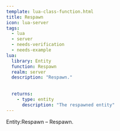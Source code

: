 ```yaml
---
template: lua-class-function.html
title: Respawn
icon: lua-server
tags:
  - lua
  - server
  - needs-verification
  - needs-example
lua:
  library: Entity
  function: Respawn
  realm: server
  description: "Respawn."
  
  
  returns:
    - type: entity
      description: "The respawned entity"
---
```


<div class="lua__search__keywords">
Entity:Respawn &#x2013; Respawn.
</div>
